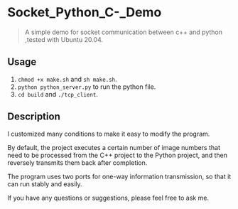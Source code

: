 # Socket_Python_C-_Demo

>A simple demo for socket communication between c++ and python ,tested with Ubuntu 20.04.

## Usage

1. `chmod +x make.sh` and `sh make.sh`.
2. `python python_server.py` to run the python file.
3. `cd build` and `./tcp_client`.

## Description

I customized many conditions to make it easy to modify the program.

By default, the project executes a certain number of image numbers that need to be processed from the C++ project to the Python project, and then reversely transmits them back after completion.

The program uses two ports for one-way information transmission, so that it can run stably and easily.

If you have any questions or suggestions, please feel free to ask me.